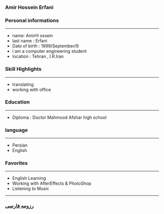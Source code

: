 
### Amir Hossein Erfani


### Personal informations

---
+ name: AmirH ossein
+ last name : Erfani
+ Date of birth : 1999/September/9
+ I am a computer engineering student
+ location : Tehran , I.R.Iran


### Skill Highlights

---
+ translating
+ working with office


### Education

---
+ Diploma : Doctor Mahmood Afshar high school 

### language

---
+ Persian
+ English

### Favorites

---
+ English Learning
+ Working with AfterEffects & PhotoShop
+ Listening to Music




--- 
### [رزومه فارسی](resume-fa.md)
